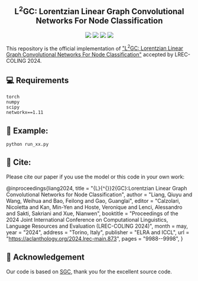 <h2 align="center">
L<sup>2</sup>GC: Lorentzian Linear Graph Convolutional Networks For Node Classification
</h2>

<p align="center">
    <img src="https://img.shields.io/badge/version-1.0.1-blue">
    <a href="https://arxiv.org/abs/2403.06064"><img src="https://img.shields.io/badge/Preprint'24-brightgreen"></a>
    <img src="https://img.shields.io/badge/PyTorch-%23EE4C2C.svg?e&logo=PyTorch&logoColor=white">
    <a href="https://lrec-coling-2024.org/"><img src="https://img.shields.io/badge/COLING-2024-%23bd9f65?labelColor=%2377BBDD&color=3388bb"></a>
</p>

This repository is the official implementation of ["L<sup>2</sup>GC: Lorentzian Linear Graph Convolutional Networks For Node Classification"](https://arxiv.org/abs/2403.06064) accepted by LREC-COLING 2024.

## 💻 Requirements
    torch
    numpy
    scipy
    networkx==1.11

## 🚀 Example:
    python run_xx.py
    
## 📄 Cite:
Please cite our paper if you use the model or this code in your own work:

   @inproceedings{liang2024,
    title = "{L}{\^{}}2{GC}:Lorentzian Linear Graph Convolutional Networks for Node Classification",
    author = "Liang, Qiuyu  and
      Wang, Weihua  and
      Bao, Feilong  and
      Gao, Guanglai",
    editor = "Calzolari, Nicoletta  and
      Kan, Min-Yen  and
      Hoste, Veronique  and
      Lenci, Alessandro  and
      Sakti, Sakriani  and
      Xue, Nianwen",
    booktitle = "Proceedings of the 2024 Joint International Conference on Computational Linguistics, Language Resources and Evaluation (LREC-COLING 2024)",
    month = may,
    year = "2024",
    address = "Torino, Italy",
    publisher = "ELRA and ICCL",
    url = "https://aclanthology.org/2024.lrec-main.873",
    pages = "9988--9998",
}

      

## 🤝 Acknowledgement
Our code is based on [SGC](https://github.com/Tiiiger/SGC), thank you for the excellent source code.
